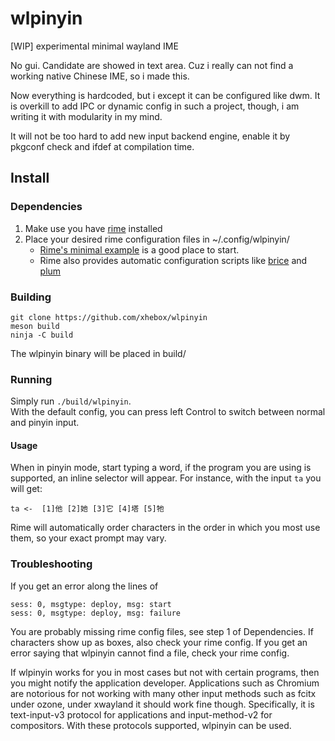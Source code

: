 # wlpinyin

[WIP] experimental minimal wayland IME

No gui. Candidate are showed in text area. Cuz i really can not find a working native Chinese IME, so i made this.

Now everything is hardcoded, but i except it can be configured like dwm. It is overkill to add IPC or dynamic config in such a project, though, i am writing it with modularity in my mind.

It will not be too hard to add new input backend engine, enable it by pkgconf check and ifdef at compilation time.

## Install
### Dependencies

1. Make use you have [rime](https://github.com/rime/librime) installed
2. Place your desired rime configuration files in ~/.config/wlpinyin/
    - [Rime's minimal example](https://github.com/rime/librime/tree/master/data/minimal) is a good place to start.
    - Rime also provides automatic configuration scripts like [brice](https://github.com/rime/brise) and [plum](https://github.com/rime/plum)

### Building
```
git clone https://github.com/xhebox/wlpinyin
meson build
ninja -C build
```
The wlpinyin binary will be placed in build/

### Running
Simply run `./build/wlpinyin`.  
With the default config, you can press left Control to switch between normal and pinyin input.

#### Usage
When in pinyin mode, start typing a word, if the program you are using is supported, an inline selector will appear.
For instance, with the input `ta` you will get:
```
ta <-  [1]他 [2]她 [3]它 [4]塔 [5]牠
```
Rime will automatically order characters in the order in which you most use them, so your exact prompt may vary.

### Troubleshooting
If you get an error along the lines of
```
sess: 0, msgtype: deploy, msg: start
sess: 0, msgtype: deploy, msg: failure
```
You are probably missing rime config files, see step 1 of Dependencies.
If characters show up as boxes, also check your rime config.
If you get an error saying that wlpinyin cannot find a file, check your rime config.

If wlpinyin works for you in most cases but not with certain programs, then you might notify the application developer.
Applications such as Chromium are notorious for not working with many other input methods such as fcitx under ozone, under xwayland it should work fine though.
Specifically, it is text-input-v3 protocol for applications and input-method-v2 for compositors. With these protocols supported, wlpinyin can be used.
